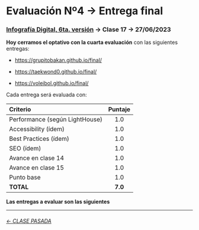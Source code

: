 # Evaluación Nº4 → Entrega final

###  [Infografía Digital, 6ta. versión](https://github.com/profesorfaco/dno075-2023-1#readme) → Clase 17 → 27/06/2023

**Hoy cerramos el optativo con la cuarta evaluación** con las siguientes entregas:

- https://grupitobakan.github.io/final/

- https://taekwond0.github.io/final/

- https://voleibol.github.io/final/

Cada entrega será evaluada con:

| Criterio | Puntaje |
|:---------|:-------:|
| Performance (según LightHouse) | 1.0 |
| Accessibility (ídem) | 1.0 |
| Best Practices (ídem) | 1.0 |
| SEO (ídem) | 1.0 | 
| Avance en clase 14  | 1.0 |
| Avance en clase 15  | 1.0 |
| Punto base | 1.0 |
| **TOTAL** | **7.0** |

**Las entregas a evaluar son las siguientes**



- - - - - - - - - - -

###### [← CLASE PASADA](https://github.com/profesorfaco/dno075-2023-1/tree/main/clase-16)

